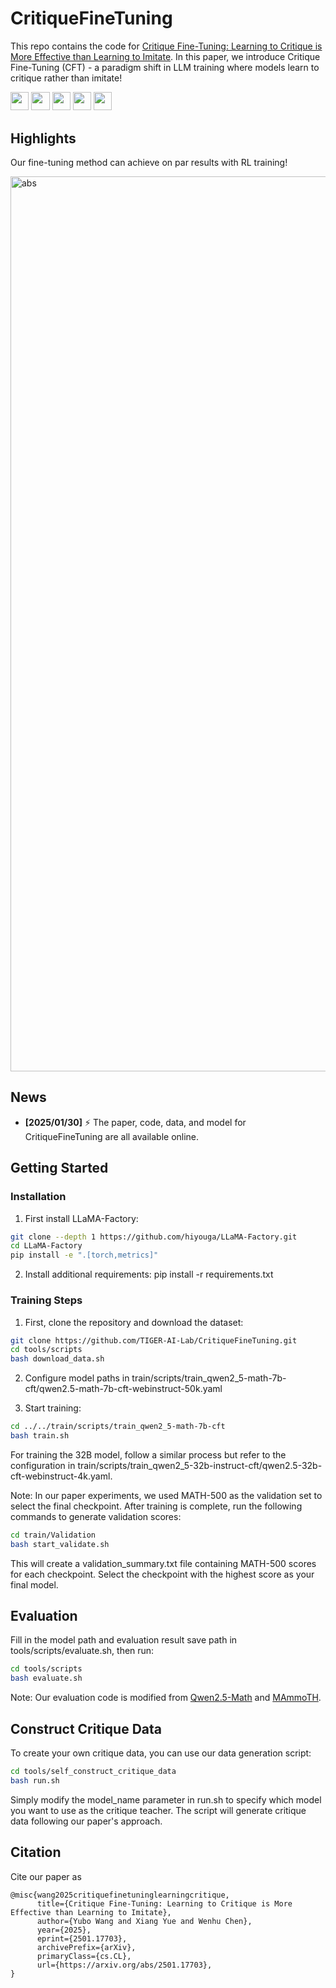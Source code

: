 # CritiqueFineTuning

This repo contains the code for [Critique Fine-Tuning: Learning to Critique is More Effective than Learning to Imitate](https://arxiv.org/abs/2501.17703). In this paper, we introduce Critique Fine-Tuning (CFT) - a paradigm shift in LLM training where models learn to critique rather than imitate!  

<a target="_blank" href="https://github.com/TIGER-AI-Lab/CritiqueFineTuning">
<img style="height:22pt" src="https://img.shields.io/badge/-Code-black?style=flat&logo=github"></a>
<a target="_blank" href="https://arxiv.org/abs/2501.17703">
<img style="height:22pt" src="https://img.shields.io/badge/-Paper-green?style=flat&logo=arxiv"></a>
<a target="_blank" href="https://tiger-ai-lab.github.io/CritiqueFineTuning">
<img style="height:22pt" src="https://img.shields.io/badge/-🌐%20Website-red?style=flat"></a>
<a target="_blank" href="https://huggingface.co/datasets/TIGER-Lab/WebInstruct-CFT">
<img style="height:22pt" src="https://img.shields.io/badge/-🤗%20Dataset-red?style=flat"></a>
<a target="_blank" href="https://huggingface.co/collections/TIGER-Lab/critiquefinetuning-679b25e1528e75180f55e5c4">
<img style="height:22pt" src="https://img.shields.io/badge/-🤗%20Models-red?style=flat"></a>
<br>

## Highlights
Our fine-tuning method can achieve on par results with RL training!

<img width="1432" alt="abs" src="https://tiger-ai-lab.github.io/CritiqueFineTuning/static/images/teaser.png">


## News
- **[2025/01/30]** ⚡️ The paper, code, data, and model for CritiqueFineTuning are all available online.

## Getting Started

### Installation

1. First install LLaMA-Factory:
```bash
git clone --depth 1 https://github.com/hiyouga/LLaMA-Factory.git
cd LLaMA-Factory
pip install -e ".[torch,metrics]"
```

2. Install additional requirements:
pip install -r requirements.txt

### Training Steps

1. First, clone the repository and download the dataset:
```bash
git clone https://github.com/TIGER-AI-Lab/CritiqueFineTuning.git
cd tools/scripts
bash download_data.sh
```

2. Configure model paths in train/scripts/train_qwen2_5-math-7b-cft/qwen2.5-math-7b-cft-webinstruct-50k.yaml

3. Start training:
```bash
cd ../../train/scripts/train_qwen2_5-math-7b-cft
bash train.sh
```

For training the 32B model, follow a similar process but refer to the configuration in train/scripts/train_qwen2_5-32b-instruct-cft/qwen2.5-32b-cft-webinstruct-4k.yaml.

Note: In our paper experiments, we used MATH-500 as the validation set to select the final checkpoint. After training is complete, run the following commands to generate validation scores:
```bash
cd train/Validation
bash start_validate.sh
```
This will create a validation_summary.txt file containing MATH-500 scores for each checkpoint. Select the checkpoint with the highest score as your final model.

## Evaluation

Fill in the model path and evaluation result save path in tools/scripts/evaluate.sh, then run:
```bash
cd tools/scripts
bash evaluate.sh
```

Note: Our evaluation code is modified from [Qwen2.5-Math](https://github.com/QwenLM/Qwen2.5-Math) and [MAmmoTH](https://github.com/TIGER-AI-Lab/MAmmoTH).

## Construct Critique Data

To create your own critique data, you can use our data generation script:

```bash
cd tools/self_construct_critique_data
bash run.sh
```
Simply modify the model_name parameter in run.sh to specify which model you want to use as the critique teacher. The script will generate critique data following our paper's approach.


## Citation

Cite our paper as
```
@misc{wang2025critiquefinetuninglearningcritique,
      title={Critique Fine-Tuning: Learning to Critique is More Effective than Learning to Imitate},
      author={Yubo Wang and Xiang Yue and Wenhu Chen},
      year={2025},
      eprint={2501.17703},
      archivePrefix={arXiv},
      primaryClass={cs.CL},
      url={https://arxiv.org/abs/2501.17703},
}
```
